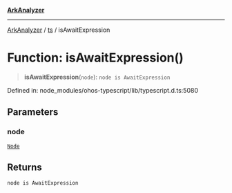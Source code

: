 [**ArkAnalyzer**](../../../../README.md)

***

[ArkAnalyzer](../../../../globals.md) / [ts](../README.md) / isAwaitExpression

# Function: isAwaitExpression()

> **isAwaitExpression**(`node`): `node is AwaitExpression`

Defined in: node\_modules/ohos-typescript/lib/typescript.d.ts:5080

## Parameters

### node

[`Node`](../interfaces/Node.md)

## Returns

`node is AwaitExpression`
